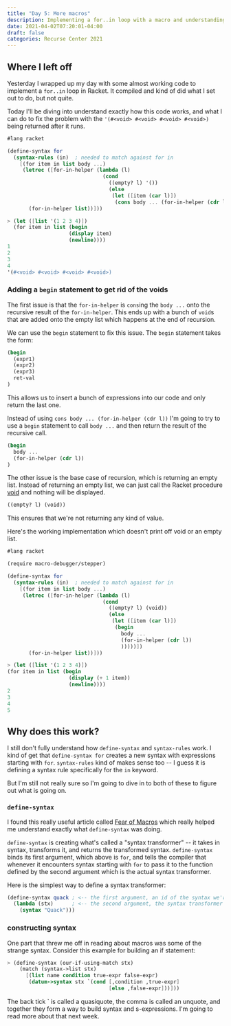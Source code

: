 ```yaml
---
title: "Day 5: More macros"
description: Implementing a for..in loop with a macro and understanding exactly how it works
date: 2021-04-02T07:20:01-04:00
draft: false
categories: Recurse Center 2021
---
```


## Where I left off

Yesterday I wrapped up my day with some almost working code to implement a `for..in` loop in Racket. It compiled and kind of did what I set out to do, but not quite.

Today I'll be diving into understand exactly how this code works, and what I can do to fix the problem with the `'(#<void> #<void> #<void> #<void>)` being returned after it runs.

```scheme
#lang racket

(define-syntax for
  (syntax-rules (in)  ; needed to match against for in
    [(for item in list body ...)
     (letrec ([for-in-helper (lambda (l)
                               (cond
                                 ((empty? l) '())
                                 (else
                                  (let ([item (car l)])
                                   (cons body ... (for-in-helper (cdr l)))))))])
       (for-in-helper list))]))

> (let ([list '(1 2 3 4)])
  (for item in list (begin
                    (display item)
                    (newline))))
1
2
3
4
'(#<void> #<void> #<void> #<void>)
```

### Adding a `begin` statement to get rid of the voids

The first issue is that the `for-in-helper` is `cons`ing the `body ...` onto the recursive result of the `for-in-helper`. This ends up with a bunch of `void`s that are added onto the empty list which happens at the end of recursion.

We can use the `begin` statement to fix this issue. The `begin` statement takes the form:

```scheme
(begin
  (expr1)
  (expr2)
  (expr3)
  ret-val
)
```

This allows us to insert a bunch of expressions into our code and only return the last one.

Instead of using `cons body ... (for-in-helper (cdr l))` I'm going to try to use a `begin` statement to call `body ...` and then return the result of the recursive call.

```scheme
(begin
  body ...
  (for-in-helper (cdr l))
)
```

The other issue is the base case of recursion, which is returning an empty list. Instead of returning an empty list, we can just call the Racket procedure [void](https://docs.racket-lang.org/guide/void_undefined.html) and nothing will be displayed.

```scheme
((empty? l) (void))
```

This ensures that we're not returning any kind of value.

Here's the working implementation which doesn't print off void or an empty list.

```scheme
#lang racket

(require macro-debugger/stepper)

(define-syntax for
  (syntax-rules (in)  ; needed to match against for in
    [(for item in list body ...)
     (letrec ([for-in-helper (lambda (l)
                               (cond
                                 ((empty? l) (void))
                                 (else
                                  (let ([item (car l)])
                                   (begin
                                     body ...
                                     (for-in-helper (cdr l))
                                     )))))])
       (for-in-helper list))]))

> (let ([list '(1 2 3 4)])
(for item in list (begin
                    (display (+ 1 item))
                    (newline))))
2
3
4
5
```

## Why does this work?

I still don't fully understand how `define-syntax` and `syntax-rules` work. I kind of get that `define-syntax for` creates a new syntax with expressions starting with `for`. `syntax-rules` kind of makes sense too -- I guess it is defining a syntax rule specifically for the `in` keyword.

But I'm still not really sure so I'm going to dive in to both of these to figure out what is going on.

### `define-syntax`

I found this really useful article called [Fear of Macros](https://www.greghendershott.com/fear-of-macros/all.html#%28part._.Preface%29) which really helped me understand exactly what `define-syntax` was doing.

`define-syntax` is creating what's called a "syntax transformer" -- it takes in syntax, transforms it, and returns the transformed syntax. `define-syntax` binds its first argument, which above is `for`, and tells the compiler that whenever it encounters syntax starting with `for` to pass it to the function defined by the second argument which is the actual syntax transformer.

Here is the simplest way to define a syntax transformer:

```scheme
(define-syntax quack ; <-- the first argument, an id of the syntax we're defining
  (lambda (stx)      ; <-- the second argument, the syntax transformer function
    (syntax "Quack")))
```

### constructing syntax

One part that threw me off in reading about macros was some of the strange syntax. Consider this example for building an if statement:

```scheme
> (define-syntax (our-if-using-match stx)
    (match (syntax->list stx)
      [(list name condition true-expr false-expr)
       (datum->syntax stx `(cond [,condition ,true-expr]
                                 [else ,false-expr]))]))
```

The back tick ` is called a quasiquote, the comma is called an unquote, and together they form a way to build syntax and s-expressions. I'm going to read more about that next week.

